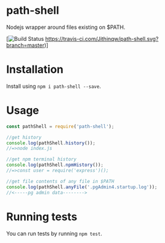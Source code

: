 # path-shell

Nodejs wrapper around files existing on $PATH.

[![Build Status](https://travis-ci.com/Jithinqw/path-shell)
https://travis-ci.com/Jithinqw/path-shell.svg?branch=master)]

# Installation

Install using `npm i path-shell --save`.

# Usage

```javascript
const pathShell = require('path-shell');

//get history
console.log(pathShell.history());
//=>node index.js

//get npm terminal history
console.log(pathShell.npmHistory());
//=>const user = require('express')();

//get file contents of any file in $PATH
console.log(pathShell.anyFile('.pgAdmin4.startup.log'));
//<-----pg admin data-------->
```

# Running tests

You can run tests by running `npm test`.
